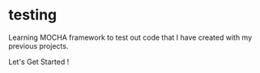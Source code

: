 # testing

Learning MOCHA framework to test out code that I have created with my previous projects.

Let's Get Started ! 
